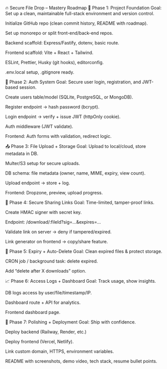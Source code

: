 🔥 Secure File Drop – Mastery Roadmap
🧱 Phase 1: Project Foundation
Goal: Set up a clean, maintainable full-stack environment and version control.

 Initialize GitHub repo (clean commit history, README with roadmap).

 Set up monorepo or split front-end/back-end repos.

 Backend scaffold: Express/Fastify, dotenv, basic route.

 Frontend scaffold: Vite + React + Tailwind.

 ESLint, Prettier, Husky (git hooks), editorconfig.

 .env.local setup, .gitignore ready.

🔐 Phase 2: Auth System
Goal: Secure user login, registration, and JWT-based session.

 Create users table/model (SQLite, PostgreSQL, or MongoDB).

 Register endpoint → hash password (bcrypt).

 Login endpoint → verify + issue JWT (httpOnly cookie).

 Auth middleware (JWT validate).

 Frontend: Auth forms with validation, redirect logic.

📤 Phase 3: File Upload + Storage
Goal: Upload to local/cloud, store metadata in DB.

 Multer/S3 setup for secure uploads.

 DB schema: file metadata (owner, name, MIME, expiry, view count).

 Upload endpoint → store + log.

 Frontend: Dropzone, preview, upload progress.

🔗 Phase 4: Secure Sharing Links
Goal: Time-limited, tamper-proof links.

 Create HMAC signer with secret key.

 Endpoint: /download/:fileId?sig=...&expires=...

 Validate link on server → deny if tampered/expired.

 Link generator on frontend → copy/share feature.

🧼 Phase 5: Expiry + Auto-Delete
Goal: Clean expired files & protect storage.

 CRON job / background task: delete expired.

 Add “delete after X downloads” option.

📈 Phase 6: Access Logs + Dashboard
Goal: Track usage, show insights.

 DB logs access by user/file/timestamp/IP.

 Dashboard route + API for analytics.

 Frontend dashboard page.

🚀 Phase 7: Polishing + Deployment
Goal: Ship with confidence.

 Deploy backend (Railway, Render, etc.)

 Deploy frontend (Vercel, Netlify).

 Link custom domain, HTTPS, environment variables.

 README with screenshots, demo video, tech stack, resume bullet points.